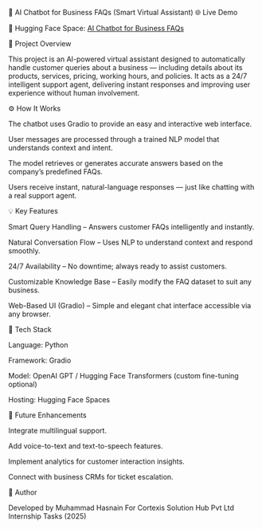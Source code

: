 🤖 AI Chatbot for Business FAQs (Smart Virtual Assistant)
🌐 Live Demo

🔗 Hugging Face Space: [AI Chatbot for Business FAQs](https://huggingface.co/spaces/zmha12/ai-chatbot-faq)

📘 Project Overview

This project is an AI-powered virtual assistant designed to automatically handle customer queries about a business — including details about its products, services, pricing, working hours, and policies.
It acts as a 24/7 intelligent support agent, delivering instant responses and improving user experience without human involvement.

⚙️ How It Works

The chatbot uses Gradio to provide an easy and interactive web interface.

User messages are processed through a trained NLP model that understands context and intent.

The model retrieves or generates accurate answers based on the company’s predefined FAQs.

Users receive instant, natural-language responses — just like chatting with a real support agent.

💡 Key Features

Smart Query Handling – Answers customer FAQs intelligently and instantly.

Natural Conversation Flow – Uses NLP to understand context and respond smoothly.

24/7 Availability – No downtime; always ready to assist customers.

Customizable Knowledge Base – Easily modify the FAQ dataset to suit any business.

Web-Based UI (Gradio) – Simple and elegant chat interface accessible via any browser.

🧠 Tech Stack

Language: Python

Framework: Gradio

Model: OpenAI GPT / Hugging Face Transformers (custom fine-tuning optional)

Hosting: Hugging Face Spaces

🚀 Future Enhancements

Integrate multilingual support.

Add voice-to-text and text-to-speech features.

Implement analytics for customer interaction insights.

Connect with business CRMs for ticket escalation.

📄 Author

Developed by Muhammad Hasnain
For Cortexis Solution Hub Pvt Ltd Internship Tasks (2025)
